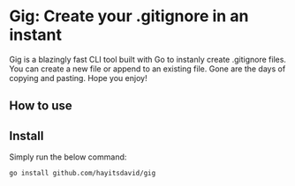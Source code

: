 # Gig: Create your .gitignore in an instant

Gig is a blazingly fast CLI tool built with Go to instanly create .gitignore files.
You can create a new file or append to an existing file. Gone are the days of
copying and pasting. Hope you enjoy!

## How to use

## Install

Simply run the below command:

```bash
go install github.com/hayitsdavid/gig
```

##
